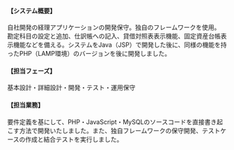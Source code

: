 #### 【システム概要】

自社開発の経理アプリケーションの開発保守。独自のフレームワークを使用。
勘定科目の設定と追加、仕訳帳への記入、貸借対照表表示機能、固定資産台帳表示機能などを備える。システムをJava（JSP）で開発した後に、同様の機能を持ったPHP（LAMP環境）のバージョンを後に開発しました。

#### 【担当フェーズ】

基本設計・詳細設計・開発・テスト・運用保守

#### 【担当業務】

要件定義を基にして、PHP・JavaScript・MySQLのソースコードを直接書き起こす方法で開発いたしました。また、独自フレームワークの保守開発、テストケースの作成と結合テストを実行しました。
